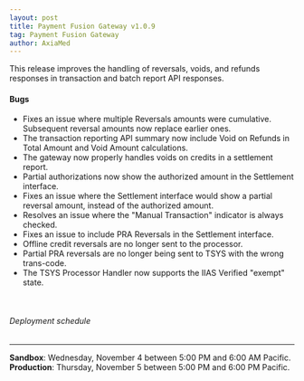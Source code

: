 ```yaml
---
layout: post
title: Payment Fusion Gateway v1.0.9
tag: Payment Fusion Gateway
author: AxiaMed
---
```


This release improves the handling of reversals, voids, and refunds responses in transaction and batch report API responses. 

#### Bugs
* Fixes an issue where multiple Reversals amounts were cumulative. Subsequent reversal amounts now replace earlier ones.
* The transaction reporting API summary now include Void on Refunds in Total Amount and Void Amount calculations.
* The gateway now properly handles voids on credits in a settlement report.
* Partial authorizations now show the authorized amount in the Settlement interface.
* Fixes an issue where the Settlement interface would show a partial reversal amount, instead of the authorized amount.
* Resolves an issue where the "Manual Transaction" indicator is always checked.
* Fixes an issue to include PRA Reversals in the Settlement interface.
* Offline credit reversals are no longer sent to the processor.
* Partial PRA reversals are no longer being sent to TSYS with the wrong trans-code.
* The TSYS Processor Handler now supports the IIAS Verified "exempt" state.

&nbsp;  
###### Deployment schedule
* * *
**Sandbox**: Wednesday, November 4 between 5:00 PM and 6:00 AM Pacific.
<br>
**Production**: Thursday, November 5 between 5:00 PM and 6:00 PM Pacific.
